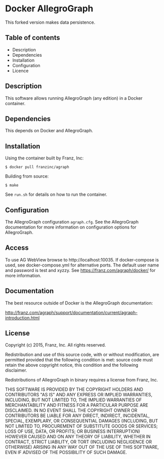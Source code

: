 Docker AllegroGraph
===================

This forked version makes data persistence.

Table of contents
-----------------

   * Description
   * Dependencies
   * Installation
   * Configuration
   * Licence

Description
-----------

This software allows running AllegroGraph (any edition) in a Docker
container.

Dependencies
------------

This depends on Docker and AllegroGraph.

Installation
------------

Using the container built by Franz, Inc:

    $ docker pull franzinc/agraph

Building from source:

    $ make

See `run.sh` for details on how to run the container.

Configuration
-------------

The AllegroGraph configuration `agraph.cfg`.  See the AllegroGraph
documentation for more information on configuration options for
AllegroGraph.


Access
-------------

To use AG WebView browse to http://localhost:10035.
If docker-compose is used, see docker-compose.yml for alternative ports.
The default user name and password is test and xyzzy.
See https://franz.com/agraph/docker/ for more information.

Documentation
-------------

The best resource outside of Docker is the AllegroGraph documentation:

http://franz.com/agraph/support/documentation/current/agraph-introduction.html

License
-------

Copyright (c) 2015, Franz, Inc.
All rights reserved.

Redistribution and use of this source code, with or without
modification, are permitted provided that the following condition is
met: source code must retain the above copyright notice, this
condition and the following disclaimer.

Redistributions of AllegroGraph in binary requires a license from
Franz, Inc.

THIS SOFTWARE IS PROVIDED BY THE COPYRIGHT HOLDERS AND CONTRIBUTORS
"AS IS" AND ANY EXPRESS OR IMPLIED WARRANTIES, INCLUDING, BUT NOT
LIMITED TO, THE IMPLIED WARRANTIES OF MERCHANTABILITY AND FITNESS FOR
A PARTICULAR PURPOSE ARE DISCLAIMED. IN NO EVENT SHALL THE COPYRIGHT
OWNER OR CONTRIBUTORS BE LIABLE FOR ANY DIRECT, INDIRECT, INCIDENTAL,
SPECIAL, EXEMPLARY, OR CONSEQUENTIAL DAMAGES (INCLUDING, BUT NOT
LIMITED TO, PROCUREMENT OF SUBSTITUTE GOODS OR SERVICES; LOSS OF USE,
DATA, OR PROFITS; OR BUSINESS INTERRUPTION) HOWEVER CAUSED AND ON ANY
THEORY OF LIABILITY, WHETHER IN CONTRACT, STRICT LIABILITY, OR TORT
(INCLUDING NEGLIGENCE OR OTHERWISE) ARISING IN ANY WAY OUT OF THE USE
OF THIS SOFTWARE, EVEN IF ADVISED OF THE POSSIBILITY OF SUCH DAMAGE.
